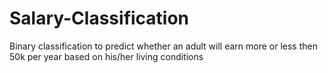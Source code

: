 # Salary-Classification
Binary classification to predict whether an adult will earn more or less then 50k per year based on his/her living conditions
